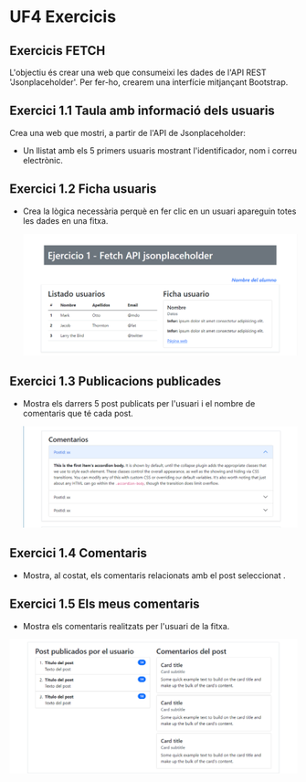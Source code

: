 # UF4 Exercicis
## Exercicis FETCH
L'objectiu és crear una web que consumeixi les dades de l'API REST 'Jsonplaceholder'. 
Per fer-ho, crearem una interfície mitjançant Bootstrap.
## Exercici 1.1 Taula amb informació dels usuaris
Crea una web que mostri, a partir de l'API de Jsonplaceholder:
- Un llistat amb els 5 primers usuaris mostrant l'identificador, nom i correu electrònic.
## Exercici 1.2 Ficha usuaris
- Crea la lògica necessària perquè en fer clic en un usuari apareguin totes les dades en una fitxa.

  ![alt text](image.png)

## Exercici 1.3 Publicacions publicades
- Mostra els darrers 5 post publicats per l'usuari i el nombre de comentaris que té cada post.
  
  ![alt text](image-1.png)

## Exercici 1.4 Comentaris
- Mostra, al costat, els comentaris relacionats amb el post seleccionat .
## Exercici 1.5 Els meus comentaris
- Mostra els comentaris realitzats per l'usuari de la fitxa.

![alt text](image-2.png)